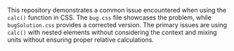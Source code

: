 This repository demonstrates a common issue encountered when using the `calc()` function in CSS. The `bug.css` file showcases the problem, while `bugSolution.css` provides a corrected version.  The primary issues are using `calc()` with nested elements without considering the context and mixing units without ensuring proper relative calculations.